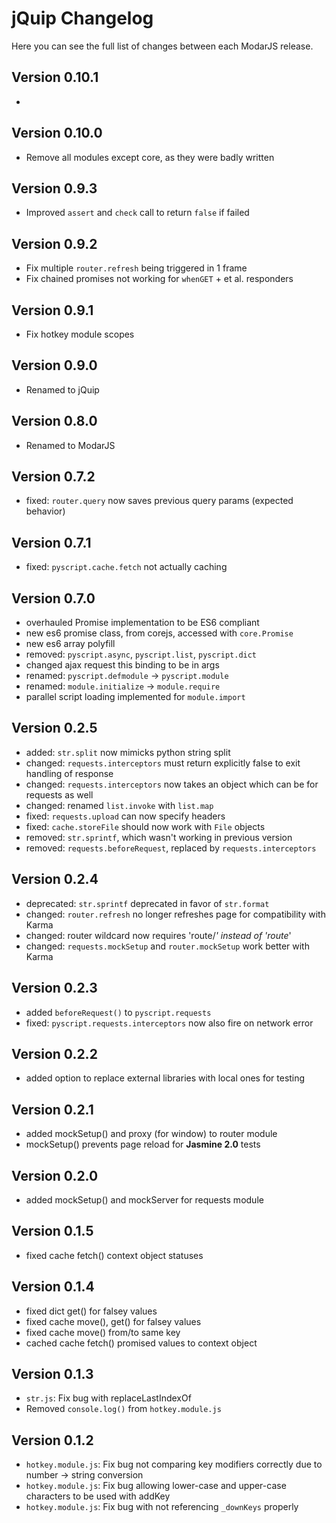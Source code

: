 jQuip Changelog
===============

Here you can see the full list of changes between each ModarJS release.

Version 0.10.1
-----------
- 

Version 0.10.0
-----------
- Remove all modules except core, as they were badly written

Version 0.9.3
-----------
- Improved `assert` and `check` call to return `false` if failed

Version 0.9.2
-----------
- Fix multiple `router.refresh` being triggered in 1 frame
- Fix chained promises not working for `whenGET` + et al. responders

Version 0.9.1
-----------
- Fix hotkey module scopes

Version 0.9.0
-----------
- Renamed to jQuip

Version 0.8.0
-----------
- Renamed to ModarJS

Version 0.7.2
-----------
- fixed: `router.query` now saves previous query params (expected behavior)

Version 0.7.1
-----------
- fixed: `pyscript.cache.fetch` not actually caching

Version 0.7.0
-----------
- overhauled Promise implementation to be ES6 compliant
- new es6 promise class, from corejs, accessed with `core.Promise`
- new es6 array polyfill
- removed: `pyscript.async`, `pyscript.list`, `pyscript.dict`
- changed ajax request this binding to be in args
- renamed: `pyscript.defmodule` -> `pyscript.module`
- renamed: `module.initialize` -> `module.require`
- parallel script loading implemented for `module.import`

Version 0.2.5
-----------
- added: `str.split` now mimicks python string split
- changed: `requests.interceptors` must return explicitly false to exit handling of response
- changed: `requests.interceptors` now takes an object which can be for requests as well
- changed: renamed `list.invoke` with `list.map`
- fixed: `requests.upload` can now specify headers
- fixed: `cache.storeFile` should now work with `File` objects
- removed: `str.sprintf`, which wasn't working in previous version
- removed: `requests.beforeRequest`, replaced by `requests.interceptors`

Version 0.2.4
-----------
- deprecated: `str.sprintf` deprecated in favor of `str.format`
- changed: `router.refresh` no longer refreshes page for compatibility with Karma
- changed: router wildcard now requires 'route/*' instead of 'route*'
- changed: `requests.mockSetup` and `router.mockSetup` work better with Karma

Version 0.2.3
-----------
- added `beforeRequest()` to `pyscript.requests`
- fixed: `pyscript.requests.interceptors` now also fire on network error

Version 0.2.2
-----------
- added option to replace external libraries with local ones for testing

Version 0.2.1
-----------
- added mockSetup() and proxy (for window) to router module
- mockSetup() prevents page reload for __Jasmine 2.0__ tests

Version 0.2.0
-----------
- added mockSetup() and mockServer for requests module

Version 0.1.5
-----------
- fixed cache fetch() context object statuses

Version 0.1.4
-----------
- fixed dict get() for falsey values
- fixed cache move(), get() for falsey values
- fixed cache move() from/to same key
- cached cache fetch() promised values to context object

Version 0.1.3
-----------
- `str.js`: Fix bug with replaceLastIndexOf
- Removed `console.log()` from `hotkey.module.js`

Version 0.1.2
-----------
- `hotkey.module.js`: Fix bug not comparing key modifiers correctly due to number -> string conversion
- `hotkey.module.js`: Fix bug allowing lower-case and upper-case characters to be used with addKey
- `hotkey.module.js`: Fix bug with not referencing `_downKeys` properly
